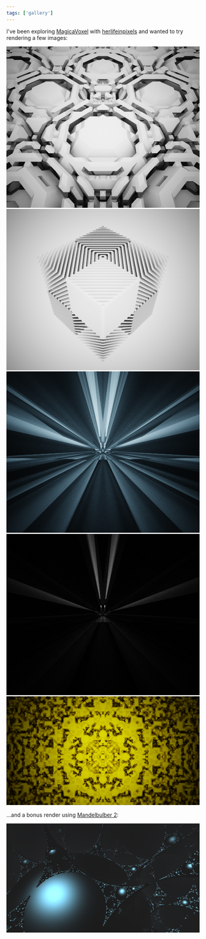 ```yaml
---
tags: ['gallery']
---
```


I've been exploring [MagicaVoxel](https://ephtracy.github.io/) with [herlifeinpixels](https://twitter.com/herlifeinpixels/status/1061891927312805888) and wanted to try rendering a few images:

![Sketch 1](../../../../../content/images/blog/voxels-gallery/pattern.png)
![Sketch 2](../../../../../content/images/blog/voxels-gallery/qube.png)
![Sketch 3](../../../../../content/images/blog/voxels-gallery/blue-tunnel.png)
![Sketch 4](../../../../../content/images/blog/voxels-gallery/tunnel.png)
![Sketch 5](../../../../../content/images/blog/voxels-gallery/bg.png)

…and a bonus render using [Mandelbulber 2](https://github.com/buddhi1980/mandelbulber2):

![Sketch 6](../../../../../content/images/blog/voxels-gallery/bulbs.png)
